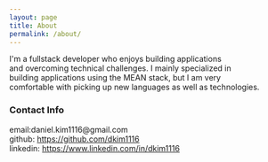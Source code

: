 ```yaml
---
layout: page
title: About
permalink: /about/
---
```

I'm a fullstack developer who enjoys building applications <br>
and overcoming technical challenges. I mainly specialized in <br>
building applications using the MEAN stack, but I am very <br>
comfortable with picking up new languages as well as technologies. <br>

<h3>Contact Info</h3>
email:daniel.kim1116@gmail.com <br>
github: <a href='https://github.com/dkim1116'>https://github.com/dkim1116</a> <br>
linkedin: <a href='https://www.linkedin.com/in/dkim1116'>https://www.linkedin.com/in/dkim1116</a>